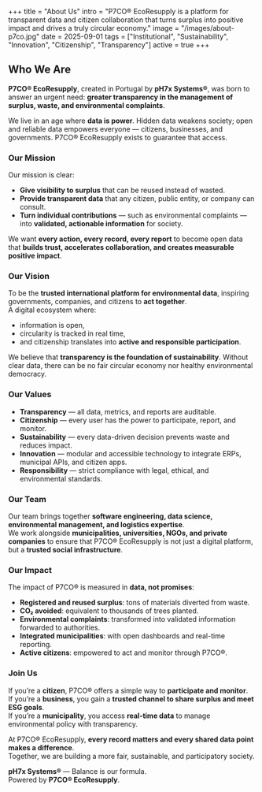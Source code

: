 +++
title = "About Us"
intro = "P7CO® EcoResupply is a platform for transparent data and citizen collaboration that turns surplus into positive impact and drives a truly circular economy."
image = "/images/about-p7co.jpg"
date = 2025-09-01
tags = ["Institutional", "Sustainability", "Innovation", "Citizenship", "Transparency"]
active = true
+++

## Who We Are
**P7CO® EcoResupply**, created in Portugal by **pH7x Systems®**, was born to answer an urgent need: **greater transparency in the management of surplus, waste, and environmental complaints**.  

We live in an age where **data is power**. Hidden data weakens society; open and reliable data empowers everyone — citizens, businesses, and governments. P7CO® EcoResupply exists to guarantee that access.

### Our Mission
Our mission is clear:  
- **Give visibility to surplus** that can be reused instead of wasted.  
- **Provide transparent data** that any citizen, public entity, or company can consult.  
- **Turn individual contributions** — such as environmental complaints — into **validated, actionable information** for society.  

We want **every action, every record, every report** to become open data that **builds trust, accelerates collaboration, and creates measurable positive impact**.

### Our Vision
To be the **trusted international platform for environmental data**, inspiring governments, companies, and citizens to **act together**.  
A digital ecosystem where:  
- information is open,  
- circularity is tracked in real time,  
- and citizenship translates into **active and responsible participation**.  

We believe that **transparency is the foundation of sustainability**. Without clear data, there can be no fair circular economy nor healthy environmental democracy.

### Our Values
- **Transparency** — all data, metrics, and reports are auditable.  
- **Citizenship** — every user has the power to participate, report, and monitor.  
- **Sustainability** — every data-driven decision prevents waste and reduces impact.  
- **Innovation** — modular and accessible technology to integrate ERPs, municipal APIs, and citizen apps.  
- **Responsibility** — strict compliance with legal, ethical, and environmental standards.  

### Our Team
Our team brings together **software engineering, data science, environmental management, and logistics expertise**.  
We work alongside **municipalities, universities, NGOs, and private companies** to ensure that P7CO® EcoResupply is not just a digital platform, but a **trusted social infrastructure**.

### Our Impact
The impact of P7CO® is measured in **data, not promises**:  
- **Registered and reused surplus**: tons of materials diverted from waste.  
- **CO₂ avoided**: equivalent to thousands of trees planted.  
- **Environmental complaints**: transformed into validated information forwarded to authorities.  
- **Integrated municipalities**: with open dashboards and real-time reporting.  
- **Active citizens**: empowered to act and monitor through P7CO®.  

### Join Us
If you’re a **citizen**, P7CO® offers a simple way to **participate and monitor**.  
If you’re a **business**, you gain a **trusted channel to share surplus and meet ESG goals**.  
If you’re a **municipality**, you access **real-time data** to manage environmental policy with transparency.  

At P7CO® EcoResupply, **every record matters and every shared data point makes a difference**.  
Together, we are building a more fair, sustainable, and participatory society.

**pH7x Systems®** — Balance is our formula.  
Powered by **P7CO® EcoResupply**.
